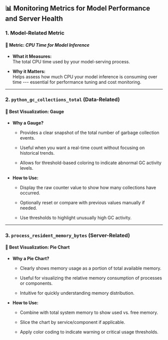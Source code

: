 📊 Monitoring Metrics for Model Performance and Server Health
-------------------------------------------------------------

### 1\. **Model-Related Metric**

#### 🔹 Metric: *CPU Time for Model Inference*

-   **What it Measures:**\
    The total CPU time used by your model-serving process.

-   **Why it Matters:**\
    Helps assess how much CPU your model inference is consuming over time --- essential for performance tuning and cost monitoring.

* * * * *

### 2\. **`python_gc_collections_total` (Data-Related)**

#### 🔹 Best Visualization: **Gauge**

-   **Why a Gauge?**

    -   Provides a clear snapshot of the total number of garbage collection events.

    -   Useful when you want a real-time count without focusing on historical trends.

    -   Allows for threshold-based coloring to indicate abnormal GC activity levels.

-   **How to Use:**

    -   Display the raw counter value to show how many collections have occurred.

    -   Optionally reset or compare with previous values manually if needed.

    -   Use thresholds to highlight unusually high GC activity.

* * * * *

### 3\. **`process_resident_memory_bytes` (Server-Related)**

#### 🔹 Best Visualization: **Pie Chart**

-   **Why a Pie Chart?**

    -   Clearly shows memory usage as a portion of total available memory.

    -   Useful for visualizing the relative memory consumption of processes or components.

    -   Intuitive for quickly understanding memory distribution.

-   **How to Use:**

    -   Combine with total system memory to show used vs. free memory.

    -   Slice the chart by service/component if applicable.

    -   Apply color coding to indicate warning or critical usage thresholds.